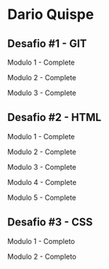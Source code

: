 # Dario Quispe

## Desafio #1 - GIT
Modulo 1 - Complete

Modulo 2 - Complete

Modulo 3 - Complete

## Desafio #2 - HTML
Modulo 1 - Complete

Modulo 2 - Complete

Modulo 3 - Complete

Modulo 4 - Complete

Modulo 5 - Complete

## Desafio #3 - CSS
Modulo 1 - Completo

Modulo 2 - Completo